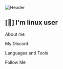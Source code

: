 ![Header](https://share.creavite.co/tQIQUiie2ocvfiYo.gif)
## [🧡] I'm linux user
About me

My Discord

Languages and Tools

Follow  Me
